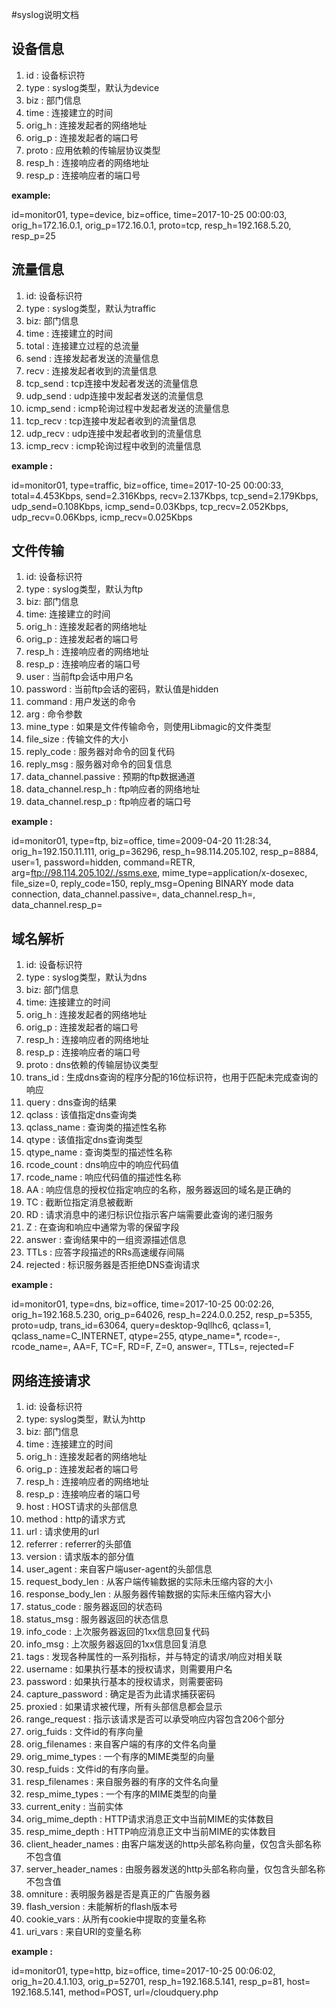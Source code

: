 #syslog说明文档

## 设备信息

1. id : 设备标识符
2. type : syslog类型，默认为device
3. biz : 部门信息
4. time : 连接建立的时间
5. orig_h : 连接发起者的网络地址
6. orig_p : 连接发起者的端口号
7. proto : 应用依赖的传输层协议类型
8. resp_h : 连接响应者的网络地址
9. resp_p :  连接响应者的端口号

**example:**

id=monitor01, type=device, biz=office, time=2017-10-25 00:00:03, orig_h=172.16.0.1, orig_p=172.16.0.1, proto=tcp, resp_h=192.168.5.20, resp_p=25

## 流量信息

1. id: 设备标识符
2. type : syslog类型，默认为traffic
3. biz: 部门信息
4. time : 连接建立的时间
5. total : 连接建立过程的总流量
6. send : 连接发起者发送的流量信息
7. recv : 连接发起者收到的流量信息
8. tcp_send : tcp连接中发起者发送的流量信息
9. udp_send : udp连接中发起者发送的流量信息
10. icmp_send : icmp轮询过程中发起者发送的流量信息
11. tcp_recv : tcp连接中发起者收到的流量信息
12. udp_recv : udp连接中发起者收到的流量信息 
13. icmp_recv : icmp轮询过程中收到的流量信息

**example :**

id=monitor01, type=traffic, biz=office, time=2017-10-25 00:00:33, total=4.453Kbps, send=2.316Kbps, recv=2.137Kbps, tcp_send=2.179Kbps, udp_send=0.108Kbps, icmp_send=0.03Kbps, tcp_recv=2.052Kbps, udp_recv=0.06Kbps, icmp_recv=0.025Kbps

## 文件传输

1. id: 设备标识符
2. type : syslog类型，默认为ftp
3. biz: 部门信息
4. time: 连接建立的时间
5. orig_h : 连接发起者的网络地址
6. orig_p : 连接发起者的端口号
7. resp_h : 连接响应者的网络地址
8. resp_p : 连接响应者的端口号
9. user : 当前ftp会话中用户名
10. password : 当前ftp会话的密码，默认值是hidden
11. command : 用户发送的命令
12. arg : 命令参数
13. mine_type : 如果是文件传输命令，则使用Libmagic的文件类型
14. file_size : 传输文件的大小
15. reply_code : 服务器对命令的回复代码
16. reply_msg : 服务器对命令的回复信息
17. data_channel.passive : 预期的ftp数据通道
18. data_channel.resp_h : ftp响应者的网络地址
19. data_channel.resp_p : ftp响应者的端口号

**example :**

id=monitor01, type=ftp, biz=office, time=2009-04-20 11:28:34, orig_h=192.150.11.111, orig_p=36296, resp_h=98.114.205.102, resp_p=8884, user=1, password=hidden, command=RETR, arg=ftp://98.114.205.102/./ssms.exe, mime_type=application/x-dosexec, file_size=0, reply_code=150, reply_msg=Opening BINARY mode data connection, data_channel.passive=, data_channel.resp_h=, data_channel.resp_p=



## 域名解析

1. id: 设备标识符
2. type : syslog类型，默认为dns
3. biz: 部门信息
4. time: 连接建立的时间
5. orig_h : 连接发起者的网络地址
6. orig_p : 连接发起者的端口号
7. resp_h : 连接响应者的网络地址
8. resp_p : 连接响应者的端口号
9. proto : dns依赖的传输层协议类型
10. trans_id : 生成dns查询的程序分配的16位标识符，也用于匹配未完成查询的响应
11. query : dns查询的结果 
12. qclass : 该值指定dns查询类
13. qclass_name : 查询类的描述性名称
14. qtype : 该值指定dns查询类型
15. qtype_name : 查询类型的描述性名称
16. rcode_count : dns响应中的响应代码值
17. rcode_name : 响应代码值的描述性名称
18. AA : 响应信息的授权位指定响应的名称，服务器返回的域名是正确的
19. TC : 截断位指定消息被截断
20. RD : 请求消息中的递归标识位指示客户端需要此查询的递归服务
21. Z : 在查询和响应中通常为零的保留字段
22. answer : 查询结果中的一组资源描述信息
23. TTLs : 应答字段描述的RRs高速缓存间隔
24. rejected : 标识服务器是否拒绝DNS查询请求

**example :**

id=monitor01, type=dns, biz=office, time=2017-10-25 00:02:26, orig_h=192.168.5.230, orig_p=64026, resp_h=224.0.0.252, resp_p=5355, proto=udp, trans_id=63064, query=desktop-9qllhc6, qclass=1, qclass_name=C_INTERNET, qtype=255, qtype_name=*, rcode=-, rcode_name=, AA=F, TC=F, RD=F, Z=0, answer=, TTLs=, rejected=F

## 网络连接请求

1. id: 设备标识符
2. type: syslog类型，默认为http
3. biz: 部门信息
4. time : 连接建立的时间
5. orig_h : 连接发起者的网络地址
6. orig_p : 连接发起者的端口号
7. resp_h : 连接响应者的网络地址
8. resp_p : 连接响应者的端口号
9. host : HOST请求的头部信息
10. method : http的请求方式
11. url : 请求使用的url
12. referrer : referrer的头部值
13. version : 请求版本的部分值
14. user_agent : 来自客户端user-agent的头部信息
15. request_body_len : 从客户端传输数据的实际未压缩内容的大小
16. response_body_len : 从服务器传输数据的实际未压缩内容大小
17. status_code : 服务器返回的状态码
18. status_msg : 服务器返回的状态信息
19. info_code : 上次服务器返回的1xx信息回复代码
20. info_msg :  上次服务器返回的1xx信息回复消息
21. tags : 发现各种属性的一系列指标，并与特定的请求/响应对相关联
22. username :  如果执行基本的授权请求，则需要用户名
23. password : 如果执行基本的授权请求，则需要密码
24. capture_password : 确定是否为此请求捕获密码
25. proxied : 如果请求被代理，所有头部信息都会显示
26. range_request  : 指示该请求是否可以承受响应内容包含206个部分
27. orig_fuids : 文件id的有序向量
28. orig_filenames : 来自客户端的有序的文件名向量
29. orig_mime_types : 一个有序的MIME类型的向量
30. resp_fuids : 文件id的有序向量。
31. resp_filenames : 来自服务器的有序的文件名向量
32. resp_mime_types : 一个有序的MIME类型的向量
33. current_enity : 当前实体
34. orig_mime_depth : HTTP请求消息正文中当前MIME的实体数目
35. resp_mime_depth : HTTP响应消息正文中当前MIME的实体数目
36. client_header_names : 由客户端发送的http头部名称向量，仅包含头部名称不包含值
37. server_header_names : 由服务器发送的http头部名称向量，仅包含头部名称不包含值
38. omniture : 表明服务器是否是真正的广告服务器
39. flash_version : 未能解析的flash版本号
40. cookie_vars : 从所有cookie中提取的变量名称
41. uri_vars : 来自URI的变量名称

**example :**

id=monitor01, type=http, biz=office, time=2017-10-25 00:06:02, orig_h=20.4.1.103, orig_p=52701, resp_h=192.168.5.141, resp_p=81, host= 192.168.5.141, method=POST, url=/cloudquery.php